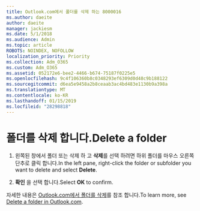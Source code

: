 ```yaml
---
title: Outlook.com에서 폴더를 삭제 하는 8000016
ms.author: daeite
author: daeite
manager: jackiesm
ms.date: 5/1/2018
ms.audience: Admin
ms.topic: article
ROBOTS: NOINDEX, NOFOLLOW
localization_priority: Priority
ms.collection: Adm_O365
ms.custom: Adm_O365
ms.assetid: 052172e6-bee2-4466-b674-75187f0225e5
ms.openlocfilehash: 9c4f106360b8c0348293ef6309d0d48c9b188122
ms.sourcegitcommit: d6ea5e9458a2b8ceaab3ac4bd483e1130b9a398a
ms.translationtype: MT
ms.contentlocale: ko-KR
ms.lasthandoff: 01/15/2019
ms.locfileid: "28298818"
---
```

# <a name="delete-a-folder"></a><span data-ttu-id="95d5c-102">폴더를 삭제 합니다.</span><span class="sxs-lookup"><span data-stu-id="95d5c-102">Delete a folder</span></span>

1. <span data-ttu-id="95d5c-103">왼쪽된 창에서 폴더 또는 삭제 하 고 **삭제**를 선택 하려면 하위 폴더를 마우스 오른쪽 단추로 클릭 합니다.</span><span class="sxs-lookup"><span data-stu-id="95d5c-103">In the left pane, right-click the folder or subfolder you want to delete and select **Delete**.</span></span> 
    
2. <span data-ttu-id="95d5c-104">**확인** 을 선택 합니다.</span><span class="sxs-lookup"><span data-stu-id="95d5c-104">Select **OK** to confirm.</span></span> 
    
<span data-ttu-id="95d5c-105">자세한 내용은 [Outlook.com에서 폴더를 삭제](https://go.microsoft.com/fwlink/p/?linkid=873134)를 참조 합니다.</span><span class="sxs-lookup"><span data-stu-id="95d5c-105">To learn more, see [Delete a folder in Outlook.com](https://go.microsoft.com/fwlink/p/?linkid=873134).</span></span>
  

